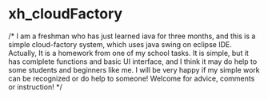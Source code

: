 # xh_cloudFactory
/* 
I am a freshman who has just learned iava for three months, and this is a simple cloud-factory system, which uses java swing on eclipse IDE. 
Actually, It is a homework from one of my school tasks.
It is simple, but it has comlplete functions and basic UI interface, and I think it may do help to some students and beginners like me.
I will be very happy if my simple work can be recognized or do help to someone! 
Welcome for advice, comments or instruction!
*/

